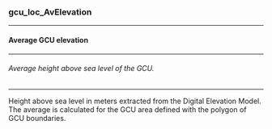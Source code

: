 ### gcu_loc_AvElevation



------
#### Average GCU elevation



------
###### Average height above sea level of the GCU.



------
Height above sea level in meters extracted from the Digital Elevation Model. The average is calculated for the GCU area defined with the polygon of GCU boundaries.